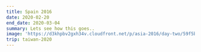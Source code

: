 ```yaml
---
title: Spain 2016
date: 2020-02-20
end_date: 2020-03-04
summary: Lets see how this goes..
image: 'https://d3khpbv2gxh34v.cloudfront.net/p/asia-2016/day-two/59f5bd9e2a86923bc672cf7b.jpg'
trip: taiwan-2020
---
```


